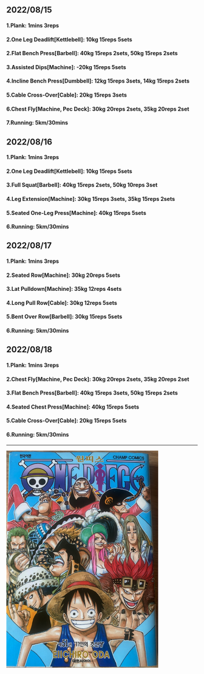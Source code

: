 ## 2022/08/15
#### 1.Plank: 1mins 3reps
#### 2.One Leg Deadlift\[Kettlebell\]: 10kg 15reps 5sets
#### 2.Flat Bench Press\[Barbell\]: 40kg 15reps 2sets, 50kg 15reps 2sets
#### 3.Assisted Dips\[Machine\]: -20kg 15reps 5sets
#### 4.Incline Bench Press\[Dumbbell\]: 12kg 15reps 3sets, 14kg 15reps 2sets
#### 5.Cable Cross-Over\[Cable\]: 20kg 15reps 3sets
#### 6.Chest Fly\[Machine, Pec Deck\]: 30kg 20reps 2sets, 35kg 20reps 2set
#### 7.Running: 5km/30mins

## 2022/08/16
#### 1.Plank: 1mins 3reps
#### 2.One Leg Deadlift\[Kettlebell\]: 10kg 15reps 5sets
#### 3.Full Squat\[Barbell\]: 40kg 15reps 2sets, 50kg 10reps 3set
#### 4.Leg Extension\[Machine\]: 30kg 15reps 3sets, 35kg 15reps 2sets
#### 5.Seated One-Leg Press\[Machine\]: 40kg 15reps 5sets
#### 6.Running: 5km/30mins

## 2022/08/17
#### 1.Plank: 1mins 3reps
#### 2.Seated Row\[Machine\]: 30kg 20reps 5sets
#### 3.Lat Pulldown\[Machine\]: 35kg 12reps 4sets
#### 4.Long Pull Row\[Cable\]: 30kg 12reps 5sets
#### 5.Bent Over Row\[Barbell\]: 30kg 15reps 5sets
#### 6.Running: 5km/30mins

## 2022/08/18
#### 1.Plank: 1mins 3reps
#### 2.Chest Fly\[Machine, Pec Deck\]: 30kg 20reps 2sets, 35kg 20reps 2set
#### 3.Flat Bench Press\[Barbell\]: 40kg 15reps 3sets, 50kg 15reps 2sets
#### 4.Seated Chest Press\[Machine\]: 40kg 15reps 5sets
#### 5.Cable Cross-Over\[Cable\]: 20kg 15reps 5sets
#### 6.Running: 5km/30mins
---

<img src='./_resources/__051.png' width='400px' />
